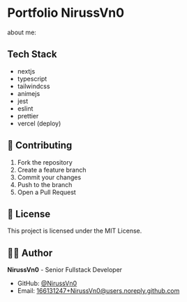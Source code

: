 # Portfolio NirussVn0

about me: 

## Tech Stack
- nextjs
- typescript
- tailwindcss
- animejs
- jest
- eslint
- prettier
- vercel (deploy)


## 🤝 Contributing

1. Fork the repository
2. Create a feature branch
3. Commit your changes
4. Push to the branch
5. Open a Pull Request

## 📄 License

This project is licensed under the MIT License.

## 👨‍💻 Author

**NirussVn0** - Senior Fullstack Developer

- GitHub: [@NirussVn0](https://github.com/NirussVn0)
- Email: 166131247+NirussVn0@users.noreply.github.com

